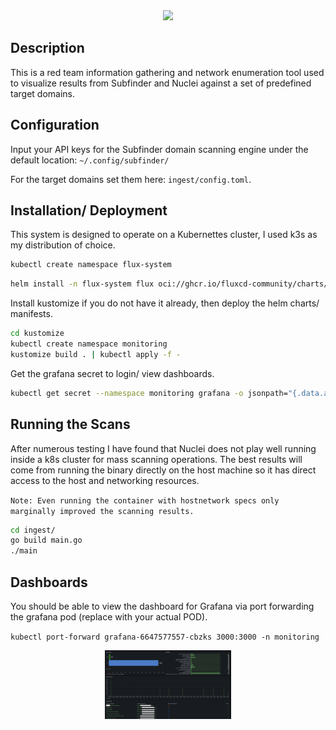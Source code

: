 
<div align="center">
<img src="https://github.com/td4b/CloudScan/blob/master/icon.png" width="40%">
</div>

## Description

This is a red team information gathering and network enumeration tool used to visualize results from Subfinder and Nuclei against a set of predefined target domains.

## Configuration

Input your API keys for the Subfinder domain scanning engine under the default location: `~/.config/subfinder/`

For the target domains set them here: `ingest/config.toml`.

## Installation/ Deployment

This system is designed to operate on a Kubernettes cluster, I used k3s as my distribution of choice.

```bash
kubectl create namespace flux-system
```

```bash
helm install -n flux-system flux oci://ghcr.io/fluxcd-community/charts/flux2
```

Install kustomize if you do not have it already, then deploy the helm charts/ manifests.

```bash
cd kustomize
kubectl create namespace monitoring
kustomize build . | kubectl apply -f -
```

Get the grafana secret to login/ view dashboards.

```bash
kubectl get secret --namespace monitoring grafana -o jsonpath="{.data.admin-password}" | base64 --decode ; echo
```

## Running the Scans

After numerous testing I have found that Nuclei does not play well running inside a k8s cluster for mass scanning operations. The best results will come from running the binary directly on the host machine so it has direct access to the host and networking resources.

`Note: Even running the container with hostnetwork specs only marginally improved the scanning results.`

```bash
cd ingest/
go build main.go
./main
```

## Dashboards

You should be able to view the dashboard for Grafana via port forwarding the grafana pod (replace with your actual POD).

`kubectl port-forward grafana-6647577557-cbzks 3000:3000 -n monitoring`

<div align="center">
<img src="https://github.com/td4b/CloudScan/blob/master/dashboard.png" width="40%">
</div>
